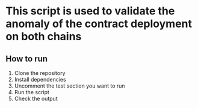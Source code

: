 # This script is used to validate the anomaly of the contract deployment on both chains

## How to run

1. Clone the repository
2. Install dependencies
3. Uncomment the test section you want to run
4. Run the script
5. Check the output
